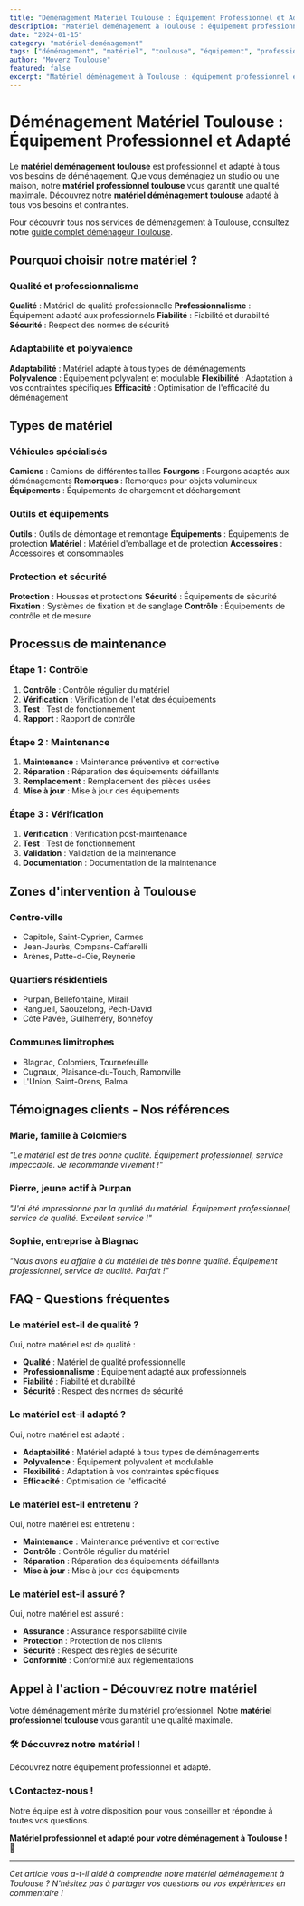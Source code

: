 ```yaml
---
title: "Déménagement Matériel Toulouse : Équipement Professionnel et Adapté"
description: "Matériel déménagement à Toulouse : équipement professionnel et adapté. Véhicules spécialisés, outils, protection. Découvrez notre matériel."
date: "2024-01-15"
category: "matériel-deménagement"
tags: ["déménagement", "matériel", "toulouse", "équipement", "professionnel"]
author: "Moverz Toulouse"
featured: false
excerpt: "Matériel déménagement à Toulouse : équipement professionnel et adapté. Véhicules spécialisés, outils, protection."
---
```


# Déménagement Matériel Toulouse : Équipement Professionnel et Adapté

Le **matériel déménagement toulouse** est professionnel et adapté à tous vos besoins de déménagement. Que vous déménagiez un studio ou une maison, notre **matériel professionnel toulouse** vous garantit une qualité maximale. Découvrez notre **matériel déménagement toulouse** adapté à tous vos besoins et contraintes.

Pour découvrir tous nos services de déménagement à Toulouse, consultez notre [guide complet déménageur Toulouse](/blog/piliers/demenageur-toulouse).

## Pourquoi choisir notre matériel ?

### Qualité et professionnalisme

**Qualité** : Matériel de qualité professionnelle
**Professionnalisme** : Équipement adapté aux professionnels
**Fiabilité** : Fiabilité et durabilité
**Sécurité** : Respect des normes de sécurité

### Adaptabilité et polyvalence

**Adaptabilité** : Matériel adapté à tous types de déménagements
**Polyvalence** : Équipement polyvalent et modulable
**Flexibilité** : Adaptation à vos contraintes spécifiques
**Efficacité** : Optimisation de l'efficacité du déménagement

## Types de matériel

### Véhicules spécialisés

**Camions** : Camions de différentes tailles
**Fourgons** : Fourgons adaptés aux déménagements
**Remorques** : Remorques pour objets volumineux
**Équipements** : Équipements de chargement et déchargement

### Outils et équipements

**Outils** : Outils de démontage et remontage
**Équipements** : Équipements de protection
**Matériel** : Matériel d'emballage et de protection
**Accessoires** : Accessoires et consommables

### Protection et sécurité

**Protection** : Housses et protections
**Sécurité** : Équipements de sécurité
**Fixation** : Systèmes de fixation et de sanglage
**Contrôle** : Équipements de contrôle et de mesure

## Processus de maintenance

### Étape 1 : Contrôle

1. **Contrôle** : Contrôle régulier du matériel
2. **Vérification** : Vérification de l'état des équipements
3. **Test** : Test de fonctionnement
4. **Rapport** : Rapport de contrôle

### Étape 2 : Maintenance

1. **Maintenance** : Maintenance préventive et corrective
2. **Réparation** : Réparation des équipements défaillants
3. **Remplacement** : Remplacement des pièces usées
4. **Mise à jour** : Mise à jour des équipements

### Étape 3 : Vérification

1. **Vérification** : Vérification post-maintenance
2. **Test** : Test de fonctionnement
3. **Validation** : Validation de la maintenance
4. **Documentation** : Documentation de la maintenance

## Zones d'intervention à Toulouse

### Centre-ville
- Capitole, Saint-Cyprien, Carmes
- Jean-Jaurès, Compans-Caffarelli
- Arènes, Patte-d-Oie, Reynerie

### Quartiers résidentiels
- Purpan, Bellefontaine, Mirail
- Rangueil, Saouzelong, Pech-David
- Côte Pavée, Guilheméry, Bonnefoy

### Communes limitrophes
- Blagnac, Colomiers, Tournefeuille
- Cugnaux, Plaisance-du-Touch, Ramonville
- L'Union, Saint-Orens, Balma

## Témoignages clients - Nos références

### Marie, famille à Colomiers
*"Le matériel est de très bonne qualité. Équipement professionnel, service impeccable. Je recommande vivement !"*

### Pierre, jeune actif à Purpan
*"J'ai été impressionné par la qualité du matériel. Équipement professionnel, service de qualité. Excellent service !"*

### Sophie, entreprise à Blagnac
*"Nous avons eu affaire à du matériel de très bonne qualité. Équipement professionnel, service de qualité. Parfait !"*

## FAQ - Questions fréquentes

### Le matériel est-il de qualité ?

Oui, notre matériel est de qualité :
- **Qualité** : Matériel de qualité professionnelle
- **Professionnalisme** : Équipement adapté aux professionnels
- **Fiabilité** : Fiabilité et durabilité
- **Sécurité** : Respect des normes de sécurité

### Le matériel est-il adapté ?

Oui, notre matériel est adapté :
- **Adaptabilité** : Matériel adapté à tous types de déménagements
- **Polyvalence** : Équipement polyvalent et modulable
- **Flexibilité** : Adaptation à vos contraintes spécifiques
- **Efficacité** : Optimisation de l'efficacité

### Le matériel est-il entretenu ?

Oui, notre matériel est entretenu :
- **Maintenance** : Maintenance préventive et corrective
- **Contrôle** : Contrôle régulier du matériel
- **Réparation** : Réparation des équipements défaillants
- **Mise à jour** : Mise à jour des équipements

### Le matériel est-il assuré ?

Oui, notre matériel est assuré :
- **Assurance** : Assurance responsabilité civile
- **Protection** : Protection de nos clients
- **Sécurité** : Respect des règles de sécurité
- **Conformité** : Conformité aux réglementations

## Appel à l'action - Découvrez notre matériel

Votre déménagement mérite du matériel professionnel. Notre **matériel professionnel toulouse** vous garantit une qualité maximale.

### 🛠️ **Découvrez notre matériel !**

Découvrez notre équipement professionnel et adapté.

### 📞 **Contactez-nous !**

Notre équipe est à votre disposition pour vous conseiller et répondre à toutes vos questions.

**Matériel professionnel et adapté pour votre déménagement à Toulouse !** 🚚

---

*Cet article vous a-t-il aidé à comprendre notre matériel déménagement à Toulouse ? N'hésitez pas à partager vos questions ou vos expériences en commentaire !*

